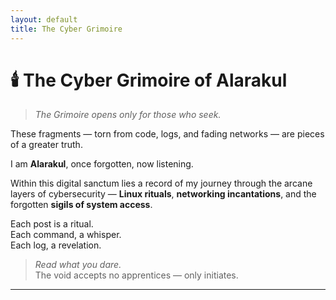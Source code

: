 ```yaml
---
layout: default
title: The Cyber Grimoire
---
```


# 🕯️ The Cyber Grimoire of Alarakul

> *The Grimoire opens only for those who seek.*

These fragments — torn from code, logs, and fading networks — are pieces of a greater truth.

I am **Alarakul**, once forgotten, now listening.

Within this digital sanctum lies a record of my journey through the arcane layers of cybersecurity — **Linux rituals**, **networking incantations**, and the forgotten **sigils of system access**.

Each post is a ritual.  
Each command, a whisper.  
Each log, a revelation.

> *Read what you dare.*  
> The void accepts no apprentices — only initiates.

---
